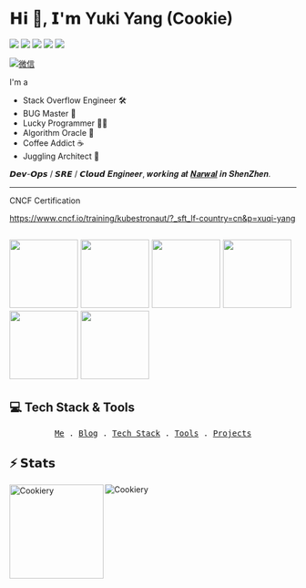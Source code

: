 # 𝗛𝗶 👋, 𝗜'𝗺 Yuki Yang (Cookie)

[![](https://img.shields.io/badge/-%40Cookiery-181717?style=flat-square&logo=github)](https://github.com/Cookiery)
[![](https://img.shields.io/badge/-%40Cookiery-26A5E4?style=flat-square&logo=telegram)](https://t.me/)
[![](https://img.shields.io/badge/-yangxuqi000@gmail.com-EA4335?style=flat-square&logo=gmail&logoColor=fff)](mailto:yangxuqi000@gmail.com)
[![](https://img.shields.io/website?style=flat-square&up_message=pelin.cc&url=https%3A%2F%2Fwww.pelin.cc)](https://www.pelin.cc)
![](https://komarev.com/ghpvc/?username=Cookiery&style=flat-square)

<!-- <p align="center"> -->
<a href="https://github.com/Cookiery/Cookiery/blob/main/wechat/wechat-qr-code.jpg?raw=true"><img src="wechat/wechat.svg" alt="微信"></a>
<!-- </p> -->

<!-- <p align="center">
  <img alt="Kubernetes" src="https://img.shields.io/static/v1?style=flat&logo=Kubernetes&label=&message=Kubernetes&color=767676">
  <img alt="Docker" src="https://img.shields.io/static/v1?style=flat&logo=Docker&label=&message=Docker&color=767676">
</p>

<p align="center">
  <img alt="Golang" src="https://img.shields.io/static/v1?style=flat&logo=Go&label=&message=Golang&color=767676">
  <img alt="Python" src="https://img.shields.io/static/v1?style=flat&logo=Python&label=&message=Python&color=767676">
</p> -->


I'm a 
- Stack Overflow Engineer 🛠
- BUG Master 🐞
- Lucky Programmer 🧑‍💻
- Algorithm Oracle 🔮
- Coffee Addict ☕️
- Juggling Architect 🤡

𝘿𝙚𝙫-𝙊𝙥𝙨 / 𝙎𝙍𝙀 / 𝘾𝙡𝙤𝙪𝙙 𝑬𝒏𝒈𝒊𝒏𝒆𝒆𝒓, 𝒘𝒐𝒓𝒌𝒊𝒏𝒈 𝒂𝒕 [𝑵𝒂𝒓𝒘𝒂𝒍](https://narwal.com/) 𝒊𝒏 𝑺𝒉𝒆𝒏𝒁𝒉𝒆𝒏.

---
CNCF Certification

https://www.cncf.io/training/kubestronaut/?_sft_lf-country=cn&p=xuqi-yang

<a href="https://www.credly.com/earner/earned/badge/f7855d8b-a448-4b2b-9e3c-e3acadbb7371" target="_blank"><img src="./kubestronaut-color.svg" width="120"></a>
<a href="https://ti-user-certificates.s3.amazonaws.com/e0df7fbf-a057-42af-8a1f-590912be5460/8c5ab0c4-9e4d-449f-9222-ae14c5f39982-xuqi-yang-b5aeb0dd-f237-4ba9-93fe-8fc148f34626-certificate.pdf" target="_blank"><img src="./cka-color.svg" width="120"></a>
<a href="https://ti-user-certificates.s3.amazonaws.com/e0df7fbf-a057-42af-8a1f-590912be5460/8c5ab0c4-9e4d-449f-9222-ae14c5f39982-xuqi-yang-3db08028-a46a-4bb3-901f-19c46b3e3ef2-certificate.pdf" target="_blank"><img src="./cks-color.svg" width="120"></a>
<a href="https://ti-user-certificates.s3.amazonaws.com/e0df7fbf-a057-42af-8a1f-590912be5460/8c5ab0c4-9e4d-449f-9222-ae14c5f39982-xuqi-yang-3a7ccd79-7b4e-44c0-bd40-85af5b0d3f47-certificate.pdf" target="_blank"><img src="./ckad-color.svg" width="120"></a>
<a href="https://ti-user-certificates.s3.amazonaws.com/e0df7fbf-a057-42af-8a1f-590912be5460/8c5ab0c4-9e4d-449f-9222-ae14c5f39982-xuqi-yang-1a6caeba-e23a-488b-aeba-930d93b87ffa-certificate.pdf" target="_blank"><img src="./kcna-color.svg" width="120"></a>
<a href="https://ti-user-certificates.s3.amazonaws.com/e0df7fbf-a057-42af-8a1f-590912be5460/8c5ab0c4-9e4d-449f-9222-ae14c5f39982-xuqi-yang-7981c461-233e-45ff-a5db-5777cb9fb94b-certificate.pdf" target="_blank"><img src="./kcsa-color.svg" width="120"></a>
---

## 💻 Tech Stack & Tools

<p align="center">
  <samp>
    <a href="">Me</a> .
    <a href="">Blog</a> .
    <a href="">Tech Stack</a> .
    <a href="">Tools</a> .
    <a href="">Projects</a>
  </samp>
</p>

## ⚡️ 𝗦𝘁𝗮𝘁𝘀

<img height="165" align="left" src="https://github-readme-stats.vercel.app/api?username=Cookiery&show_icons=true&locale=en" alt="Cookiery" />

<img align="center" src="https://github-readme-stats.vercel.app/api/top-langs?username=Cookiery&show_icons=true&locale=en&layout=compact" alt="Cookiery" />
